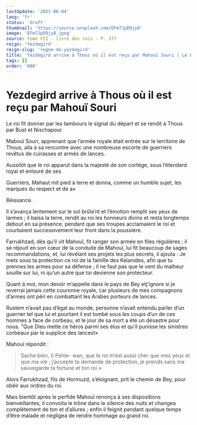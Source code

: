 ```yaml
---
lastUpdate: '2021-06-04'
lang: 'fr'
status: 'draft'
thumbnail: 'https://source.unsplash.com/EFm7JpD9jy8'
image: 'EFm7JpD9jy8.jpeg'
source: tome VII - livre des rois - P. 377
reign: 'Yezdegird'
reign-slug: 'regne-de-yezdegird'
title: 'Yezdegird arrive à Thous où il est reçu par Mahouï Souri | Le Livre des Rois | Shâhnâmeh'
tags: []
order: '008'
---
```


<!-- LTeX: language=fr -->

# Yezdegird arrive à Thous où il est reçu par Mahouï Souri

Le roi fit donner par les tambours le signal du départ et se rendit à Thous par Bust et Nischapour.

Mabouï Souri, apprenant que l’armée royale était entrée sur le territoire de Thous, alla à sa rencontre avec une nombreuse escorte de guerriers revêtus de cuirasses et armés de lances.

Aussitôt que le roi apparut dans la majesté de son cortège, sous l’étendard royal et enlouré de ses

Guerriers, Mahaut mit pied à terre et donna, comme un humble sujet, les marques du respect et de a»

Béissance.

Il s’avança lentement sur le sol brûla’nt et l’émotion remplit ses yeux de larmes ; il baisa la terre, rendit au roi les honneurs divins et resta longtemps debout en sa présence, pendant que ses troupes acclamaient le roi et courbaient successivement leur front dans la poussière.

Farrukhzad, dès qu’il vit Mahouï, fit ranger son armée en files régulières ; il se réjouit en son cœur de la conduite de Mahouï, lui fit beaucoup de sages recommandations, et, lui révélant ses projets les plus secrets, il ajouta : Je mets sous ta protection ce roi de la famille des Keïanides, afin que tu prennes les armes pour sa défense ; il ne faut pas que le vent du malheur souille sur lui, ni qu’un autre que toi devienne son protecteur.

Quant à moi, mon devoir m’appelle dans le pays de Bey etj’ignore si je reverrai jamais cette couronne royale, car plusieurs de mes compagnons d’armes ont péri en combattant les Arabes porteurs de lances.

Rustem n’avait pas d’égal au monde, personne n’avait entendu parler d’un guerrier tel que lui et pourtant il est tombé sous les coups d’un de ces hommes à face de corbeau, et le jour de sa mort a été un désastre pour nous.
"Que Dieu mette ce héros parmi ses élus et qu’il punisse les sinistres corbeaux par le supplice des lances!»

Mahouï répondit :

> Sache bien, ô Pehle- wan, que le roi m’est aussi cher que mes yeux et que ma vie ; j’accepte ta demande de protection, je prends sans ma sauvegarde ta fortune et ton roi.»

Alors Farrukhzad, fils de Hormuzd, s’éloignant, prit le chemin de Bey, pour obéir aux ordres du roi.

Mais bientôt après le perfide Mahouï renonça à ses dispositions bienveillantes, il convoita le trône dans le silence des nuits et changea complétement de ton et d’allures ; enfin il feignit pendant quelque temps d’être malade et négligea de rendre hommage au grand roi.
